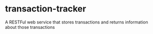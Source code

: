# transaction-tracker
A RESTFul web service that stores transactions and returns information about those transactions 
